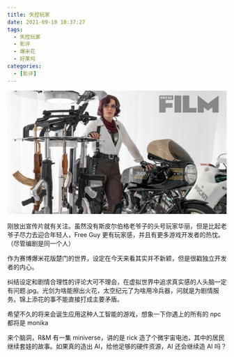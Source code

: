 ```yaml
---
title: 失控玩家
date: 2021-09-10 18:37:27
tags:
  - 失控玩家
  - 影评
  - 爆米花
  - 好莱坞
categories:
  - [影评]
---
```


![](../image/p2600185312.webp)

刚放出宣传片就有关注。虽然没有斯皮尔伯格老爷子的头号玩家华丽，但是比起老爷子尽力去迎合年轻人，Free Guy 更有玩家感，并且有更多游戏开发者的热忱。（尽管编剧是同一个人）

作为赛博爆米花版楚门的世界，设定在今天来看其实并不新颖，但是很戳独立开发者的内心。

纠结设定和剧情合理性的评论大可不理会，在虚拟世界中追求真实感的人头脑一定有问题.jpg。光剑为啥能擦出火花，太空纪元了为啥用冷兵器，问就是为剧情服务。锦上添花的事不能直接打成主要矛盾。

希望不久的将来会诞生应用这种人工智能的游戏，想象一下你遇上的所有的 npc 都将是 monika

来个脑洞，R&M 有一集 miniverse，讲的是 rick 造了个微宇宙电池，其中的居民继续套娃的故事。如果真的造出 AI，给他足够的硬件资源，AI 还会继续造 AI 吗？
